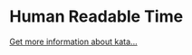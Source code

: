 Human Readable Time
=
[Get more information about kata...](https://www.codewars.com//kata/52685f7382004e774f0001f7)